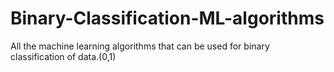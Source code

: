 # Binary-Classification-ML-algorithms
All the machine learning algorithms that can be used for binary classification of data.(0,1)
